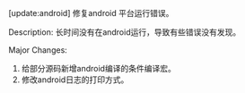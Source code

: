 [update:android] 修复android 平台运行错误。

Description:
长时间没有在android运行，导致有些错误没有发现。

Major Changes:
1. 给部分源码新增android编译的条件编译宏。
2. 修改android日志的打印方式。